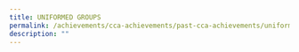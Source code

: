 ```yaml
---
title: UNIFORMED GROUPS
permalink: /achievements/cca-achievements/past-cca-achievements/uniformed-groups
description: ""
---
```

